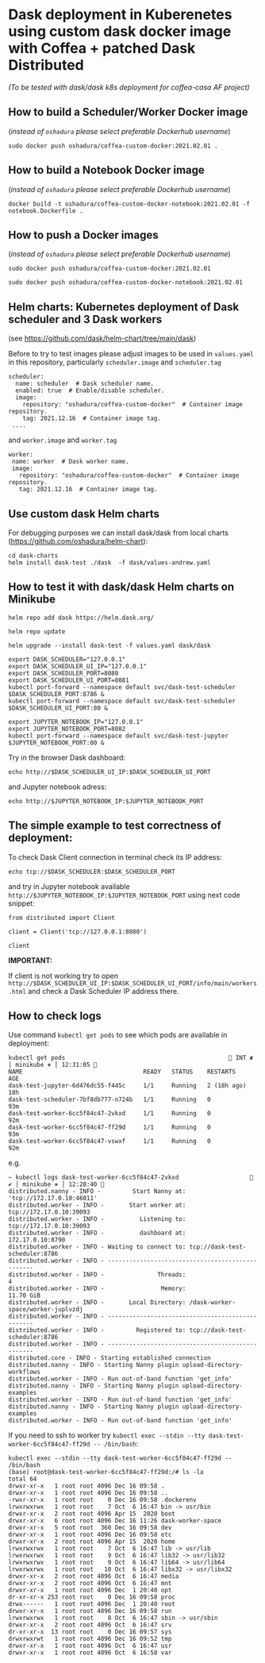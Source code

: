 # Dask deployment in Kuberenetes using custom dask docker image with Coffea + patched Dask Distributed
_(To be tested with dask/dask k8s deployment for coffea-casa AF project)_


## How to build a Scheduler/Worker Docker image

(_instead of `oshadura` please select preferable Dockerhub username_)

```
sudo docker push oshadura/coffea-custom-docker:2021.02.01 .
```

## How to build a Notebook Docker image

(_instead of `oshadura` please select preferable Dockerhub username_)

```
docker build -t oshadura/coffea-custom-docker-notebook:2021.02.01 -f notebook.Dockerfile .
```

## How to push a Docker images

(_instead of `oshadura` please select preferable Dockerhub username_)

```
sudo docker push oshadura/coffea-custom-docker:2021.02.01
```
```
sudo docker push oshadura/coffea-custom-docker-notebook:2021.02.01
```

## Helm charts: Kubernetes deployment of Dask scheduler and 3 Dask workers

(see https://github.com/dask/helm-chart/tree/main/dask)

Before to try to test images please adjust images to be used in `values.yaml` in this repository, particularly `scheduler.image` and `scheduler.tag`

```
scheduler:
  name: scheduler  # Dask scheduler name.
  enabled: true  # Enable/disable scheduler.
  image:
    repository: "oshadura/coffea-custom-docker"  # Container image repository.
    tag: 2021.12.16  # Container image tag.
 ....
 ```
 
 and `worker.image` and `worker.tag`
 
 ```
 worker:
  name: worker  # Dask worker name.
  image:
    repository: "oshadura/coffea-custom-docker"  # Container image repository.
    tag: 2021.12.16  # Container image tag.
 ```
 
## Use custom dask Helm charts

For debugging purposes we can install dask/dask from local charts (https://github.com/oshadura/helm-chart):

```
cd dask-charts
helm install dask-test ./dask  -f dask/values-andrew.yaml

```
 
## How to test it with dask/dask Helm charts on Minikube 

```
helm repo add dask https://helm.dask.org/

helm repo update

helm upgrade --install dask-test -f values.yaml dask/dask

export DASK_SCHEDULER="127.0.0.1"
export DASK_SCHEDULER_UI_IP="127.0.0.1"
export DASK_SCHEDULER_PORT=8080
export DASK_SCHEDULER_UI_PORT=8081
kubectl port-forward --namespace default svc/dask-test-scheduler $DASK_SCHEDULER_PORT:8786 &
kubectl port-forward --namespace default svc/dask-test-scheduler $DASK_SCHEDULER_UI_PORT:80 &

export JUPYTER_NOTEBOOK_IP="127.0.0.1"
export JUPYTER_NOTEBOOK_PORT=8082
kubectl port-forward --namespace default svc/dask-test-jupyter $JUPYTER_NOTEBOOK_PORT:80 &
```

Try in the browser Dask dashboard:
```
echo http://$DASK_SCHEDULER_UI_IP:$DASK_SCHEDULER_UI_PORT
```
and  Jupyter notebook adress:
```
echo http://$JUPYTER_NOTEBOOK_IP:$JUPYTER_NOTEBOOK_PORT
```

## The simple example to test correctness of deployment:

To check Dask Client connection in terminal check its IP address:
```
echo tcp://$DASK_SCHEDULER:$DASK_SCHEDULER_PORT
```
and try in Jupyter notebook available `http://$JUPYTER_NOTEBOOK_IP:$JUPYTER_NOTEBOOK_PORT` using next code snippet:

```
from distributed import Client

client = Client('tcp://127.0.0.1:8080')

client
```

__IMPORTANT:__

If client is not working try to open `http://$DASK_SCHEDULER_UI_IP:$DASK_SCHEDULER_UI_PORT/info/main/workers.html` and check a Dask Scheduler IP address there.

## How to check logs

Use command `kubectl get pods` to see which pods are available in deployment:

```
kubectl get pods                                               INT ✘ │ minikube ⎈ │ 12:31:05 
NAME                                  READY   STATUS    RESTARTS      AGE
dask-test-jupyter-6d476dc55-f445c     1/1     Running   2 (18h ago)   18h
dask-test-scheduler-7bf8db777-n724b   1/1     Running   0             93m
dask-test-worker-6cc5f84c47-2vkxd     1/1     Running   0             92m
dask-test-worker-6cc5f84c47-ff29d     1/1     Running   0             93m
dask-test-worker-6cc5f84c47-vswxf     1/1     Running   0             92m
```
e.g.

```
~ kubectl logs dask-test-worker-6cc5f84c47-2vkxd                     ✔ │ minikube ⎈ │ 12:28:40 
distributed.nanny - INFO -         Start Nanny at: 'tcp://172.17.0.10:46011'
distributed.worker - INFO -       Start worker at:    tcp://172.17.0.10:39093
distributed.worker - INFO -          Listening to:    tcp://172.17.0.10:39093
distributed.worker - INFO -          dashboard at:           172.17.0.10:8790
distributed.worker - INFO - Waiting to connect to: tcp://dask-test-scheduler:8786
distributed.worker - INFO - -------------------------------------------------
distributed.worker - INFO -               Threads:                          4
distributed.worker - INFO -                Memory:                  11.70 GiB
distributed.worker - INFO -       Local Directory: /dask-worker-space/worker-juplvzdj
distributed.worker - INFO - -------------------------------------------------
distributed.worker - INFO -         Registered to: tcp://dask-test-scheduler:8786
distributed.worker - INFO - -------------------------------------------------
distributed.core - INFO - Starting established connection
distributed.nanny - INFO - Starting Nanny plugin upload-directory-workflows
distributed.worker - INFO - Run out-of-band function 'get_info'
distributed.nanny - INFO - Starting Nanny plugin upload-directory-examples
distributed.worker - INFO - Run out-of-band function 'get_info'
distributed.nanny - INFO - Starting Nanny plugin upload-directory-examples
distributed.worker - INFO - Run out-of-band function 'get_info'
```
If you need to ssh to worker try `kubectl exec --stdin --tty dask-test-worker-6cc5f84c47-ff29d -- /bin/bash`:
```
kubectl exec --stdin --tty dask-test-worker-6cc5f84c47-ff29d -- /bin/bash
(base) root@dask-test-worker-6cc5f84c47-ff29d:/# ls -la
total 64
drwxr-xr-x   1 root root 4096 Dec 16 09:58 .
drwxr-xr-x   1 root root 4096 Dec 16 09:58 ..
-rwxr-xr-x   1 root root    0 Dec 16 09:58 .dockerenv
lrwxrwxrwx   1 root root    7 Oct  6 16:47 bin -> usr/bin
drwxr-xr-x   2 root root 4096 Apr 15  2020 boot
drwxr-xr-x   6 root root 4096 Dec 16 11:26 dask-worker-space
drwxr-xr-x   5 root root  360 Dec 16 09:58 dev
drwxr-xr-x   1 root root 4096 Dec 16 09:58 etc
drwxr-xr-x   2 root root 4096 Apr 15  2020 home
lrwxrwxrwx   1 root root    7 Oct  6 16:47 lib -> usr/lib
lrwxrwxrwx   1 root root    9 Oct  6 16:47 lib32 -> usr/lib32
lrwxrwxrwx   1 root root    9 Oct  6 16:47 lib64 -> usr/lib64
lrwxrwxrwx   1 root root   10 Oct  6 16:47 libx32 -> usr/libx32
drwxr-xr-x   2 root root 4096 Oct  6 16:47 media
drwxr-xr-x   2 root root 4096 Oct  6 16:47 mnt
drwxr-xr-x   1 root root 4096 Dec  1 20:40 opt
dr-xr-xr-x 253 root root    0 Dec 16 09:58 proc
drwx------   1 root root 4096 Dec  1 20:40 root
drwxr-xr-x   1 root root 4096 Dec 16 09:58 run
lrwxrwxrwx   1 root root    8 Oct  6 16:47 sbin -> usr/sbin
drwxr-xr-x   2 root root 4096 Oct  6 16:47 srv
dr-xr-xr-x  13 root root    0 Dec 16 09:57 sys
drwxrwxrwt   1 root root 4096 Dec 16 09:52 tmp
drwxr-xr-x   1 root root 4096 Oct  6 16:47 usr
drwxr-xr-x   1 root root 4096 Oct  6 16:58 var
```
